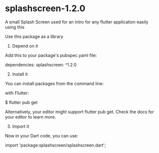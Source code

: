# splashscreen-1.2.0
A small Splash Screen used for an intro for any flutter application easily using this

Use this package as a library

1. Depend on it

Add this to your package's pubspec.yaml file:


dependencies:
  splashscreen: ^1.2.0

2. Install it

You can install packages from the command line:

with Flutter:


$ flutter pub get

Alternatively, your editor might support flutter pub get. Check the docs for your editor to learn more.

3. Import it

Now in your Dart code, you can use:


import 'package:splashscreen/splashscreen.dart';
  
